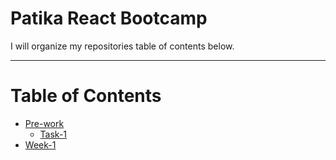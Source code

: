 # Patika React Bootcamp
I will organize my repositories table of contents below.

________________________________________________________________________________________________________________________
# Table of Contents
- [Pre-work](#https://github.com/Chessfull/Patika-React-Bootcamp/tree/master/Pre-work)
  *  [Task-1](#https://github.com/Chessfull/Patika-React-Bootcamp/tree/master/Pre-work/Task-1)
- [Week-1](#using)
